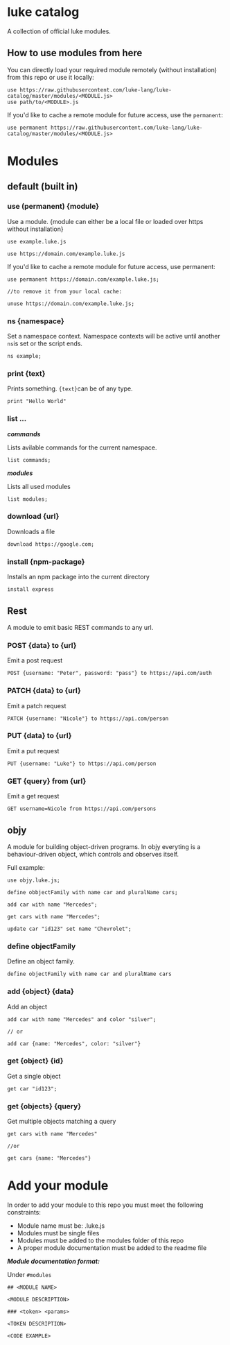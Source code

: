 # luke catalog

A collection of official luke modules.

## How to use modules from here


You can directly load your required module remotely (without installation) from this repo or use it locally:

```luke
use https://raw.githubusercontent.com/luke-lang/luke-catalog/master/modules/<MODULE.js>
use path/to/<MODULE>.js
```

If you'd like to cache a remote module for future access, use the `permanent`:

```luke
use permanent https://raw.githubusercontent.com/luke-lang/luke-catalog/master/modules/<MODULE.js>
```

# Modules

## default (built in)

### use (permanent) {module}

Use a module. {module can either be a local file or loaded over https without installation}

```luke
use example.luke.js

use https://domain.com/example.luke.js
```

If you'd like to cache a remote module for future access, use permanent:

```luke
use permanent https://domain.com/example.luke.js;

//to remove it from your local cache:

unuse https://domain.com/example.luke.js;
```

### ns {namespace}

Set a namespace context. Namespace contexts will be active until another `ns`is set or the script ends.

```luke
ns example;
```

### print {text}

Prints something. `{text}`can be of any type.

```luke
print "Hello World"
```

### list ...

***commands***

Lists avilable commands for the current namespace.

```luke
list commands;
```

***modules***

Lists all used modules

```luke
list modules;
```


### download {url}

Downloads a file

```luke
download https://google.com;
```

### install {npm-package}

Installs an npm package into the current directory

```luke
install express
```



## Rest

A module to emit basic REST commands to any url.


### POST {data} to {url}

Emit a post request

```luke
POST {username: "Peter", password: "pass"} to https://api.com/auth
```

### PATCH {data} to {url}

Emit a patch request

```luke
PATCH {username: "Nicole"} to https://api.com/person
```

### PUT {data} to {url}

Emit a put request

```luke
PUT {username: "Luke"} to https://api.com/person
```

### GET {query} from {url}

Emit a get request

```luke
GET username=Nicole from https://api.com/persons
```



## objy

A module for building object-driven programs. In objy everyting is a behaviour-driven object, which controls and observes itself.

Full example:

```luke
use objy.luke.js;

define obbjectFamily with name car and pluralName cars;

add car with name "Mercedes";

get cars with name "Mercedes";

update car "id123" set name "Chevrolet";
```

### define objectFamily

Define an object family.

```luke
define objectFamily with name car and pluralName cars
```

### add {object} {data}

Add an object

```luke
add car with name "Mercedes" and color "silver";

// or

add car {name: "Mercedes", color: "silver"}
```

### get {object} {id}

Get a single object

```luke
get car "id123";
```

### get {objects} {query}

Get multiple objects matching a query

```luke
get cars with name "Mercedes"

//or

get cars {name: "Mercedes"}
```





# Add your module

In order to add your module to this repo you must meet the following constraints:

* Module name must be: <MODULENAME>.luke.js
* Modules must be single files
* Modules must be added to the modules folder of this repo
* A proper module documentation must be added to the readme file

***Module documentation format:***

Under `#modules`

```
## <MODULE NAME>

<MODULE DESCRIPTION>

### <token> <params>

<TOKEN DESCRIPTION>

<CODE EXAMPLE>
```
